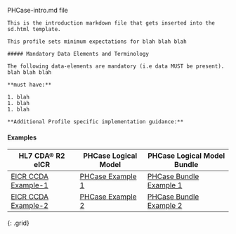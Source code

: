 PHCase-intro.md file

    This is the introduction markdown file that gets inserted into the sd.html template.

    This profile sets minimum expectations for blah blah blah

    ##### Mandatory Data Elements and Terminology

    The following data-elements are mandatory (i.e data MUST be present). blah blah blah

    **must have:**

    1. blah
    1. blah
    1. blah

    **Additional Profile specific implementation guidance:**

#### Examples

| HL7 CDA® R2 eICR | PHCase Logical Model |PHCase Logical Model Bundle
|--------------------------------------------------------------------|---------------------------------|---|
|[EICR CCDA Example-1](eicr-example1.html)|[PHCase Example 1](phcase-example1.html)|[PHCase Bundle Example 1](phcase-bundle-example1.html)|
|[EICR CCDA Example-2](eicr-example2.html)|[PHCase Example 2](#.html)|[PHCase Bundle Example 2](#.html)|
{: .grid}
